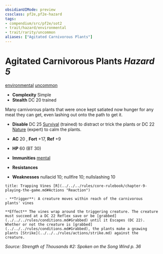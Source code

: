```yaml
---
obsidianUIMode: preview
cssclass: pf2e,pf2e-hazard
tags:
- compendium/src/pf2e/sot2
- trait/hazard/environmental
- trait/rarity/uncommon
aliases: ["Agitated Carnivorous Plants"]
---
```

# Agitated Carnivorous Plants *Hazard 5*  
[environmental](environmental.md)  [uncommon](uncommon.md)  

- **Complexity** Simple
- **Stealth** DC 20 trained  

Many carnivorous plants that were once kept satiated now hunger for any meat they can get, even lashing out onto the path to get it.

- **Disable** DC 25 [Survival](../../skills.md#Survival) (trained) to distract or trick the plants or DC 22 [Nature](../../skills.md#Nature) (expert) to calm the plants.  

- **AC** 20 , **Fort** +17, **Ref** +9
- **HP** 60 (BT 30)
- **Immunities** [mental](mental.md)
- **Resistances** 
- **Weaknesses** nullacid 10; nullfire 10; nullslashing 10
     
```ad-embed-ability
title: Trapping Vines [R](../../../rules/core-rulebook/chapter-9-playing-the-game.md#Actions "Reaction")

- **Trigger**: A creature moves within reach of the carnivorous plants' vines

**Effect** The vines wrap around the triggering creature. The creature must succeed at a DC 22 Reflex save or be [grabbed](../../../rules/conditions.md#Grabbed) until it Escapes (DC 22). Whether or not the creature is [grabbed](../../../rules/conditions.md#Grabbed), the plants make a gnawing plants [Strike](../../../rules/actions/strike.md) against the creature.
```

*Source: Strength of Thousands #2: Spoken on the Song Wind p. 36*
